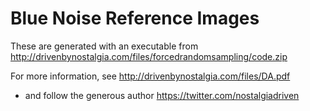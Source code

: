 # Blue Noise Reference Images

These are generated with an executable from http://drivenbynostalgia.com/files/forcedrandomsampling/code.zip

For more information, see http://drivenbynostalgia.com/files/DA.pdf

- and follow the generous author https://twitter.com/nostalgiadriven
